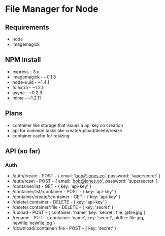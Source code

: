 # File Manager for Node
## Requirements
* node
* imagemagick

## NPM install
* express - 3.x
* imagemagick - ~0.1.3
* node-uuid - ~1.4.1
* fs.extra - ~1.2.1
* async - ~0.2.9
* mime - ~1.2.11

## Plans
* container like storage that issues a api key on creation
* api for common tasks like create/upload/delete/resize
* container cache for resizing

## API (so far)
### Auth
* /auth/create - POST - { email: 'bob@jones.co', password: 'supersecret' }
* /auth/reset - POST - { email: 'bob@jones.co', password: 'supersecret' }
* /container/list - GET - { key: 'api-key' }
* /container/list/:container - POST - { key: 'api-key' }
* /container/create/:container - GET - { key: 'api-key' }
* /delete/:container - DELETE - { key: 'api-key' }
* /delete/:container/:file - DELETE - { key: 'secret' }
* /upload - POST - { container: 'name', key: 'secret', file: @file.jpg }
* /rename - PUT - { container: 'name', key: 'secret', oldfile: file.jpg, newfile: newfile.jpg }
* /download/:container/:file - POST - { key: 'secret' }
